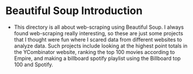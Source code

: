 # Beautiful Soup Introduction

- This directory is all about web-scraping using Beautiful Soup. I always found 
web-scraping really interesting, so these are just some projects that I thought
were fun where I scared data from different websites to analyze data. Such 
projects include looking at the highest point totals in the YCombinator website, 
ranking the top 100 movies according to Empire, and making a billboard spotify 
playlist using the Billboard top 100 and Spotify. 